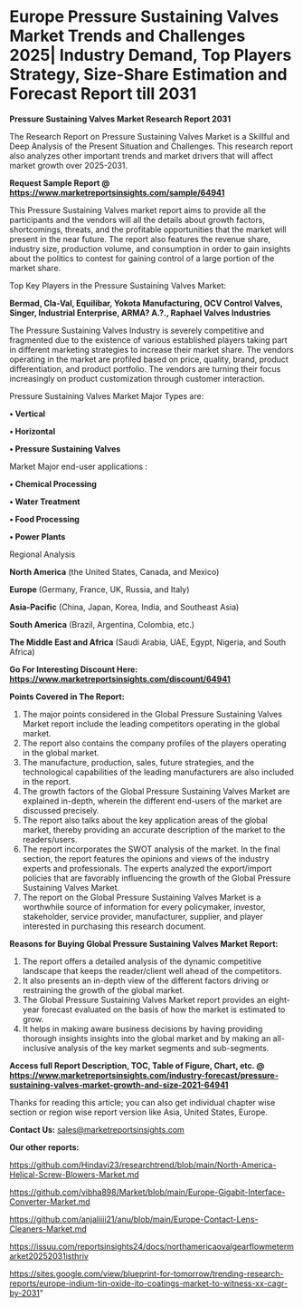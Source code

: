 # Europe Pressure Sustaining Valves Market Trends and Challenges 2025| Industry Demand, Top Players Strategy, Size-Share Estimation and Forecast Report till 2031

<strong>Pressure Sustaining Valves Market Research Report 2031</strong>

The Research Report on Pressure Sustaining Valves Market is a Skillful and Deep Analysis of the Present Situation and Challenges. This research report also analyzes other important trends and market drivers that will affect market growth over 2025-2031.

<strong>Request Sample Report @ <a href=https://www.marketreportsinsights.com/sample/64941>https://www.marketreportsinsights.com/sample/64941</a></strong>

This Pressure Sustaining Valves market report aims to provide all the participants and the vendors will all the details about growth factors, shortcomings, threats, and the profitable opportunities that the market will present in the near future. The report also features the revenue share, industry size, production volume, and consumption in order to gain insights about the politics to contest for gaining control of a large portion of the market share.

Top Key Players in the Pressure Sustaining Valves Market:

<strong>Bermad, Cla-Val, Equilibar, Yokota Manufacturing, OCV Control Valves, Singer, Industrial Enterprise, ARMA? A.?., Raphael Valves Industries</strong>

The Pressure Sustaining Valves Industry is severely competitive and fragmented due to the existence of various established players taking part in different marketing strategies to increase their market share. The vendors operating in the market are profiled based on price, quality, brand, product differentiation, and product portfolio. The vendors are turning their focus increasingly on product customization through customer interaction.

Pressure Sustaining Valves Market Major Types are:

<strong>• Vertical

• Horizontal

• Pressure Sustaining Valves</strong>

Market Major end-user applications :

<strong>• Chemical Processing

• Water Treatment

• Food Processing

• Power Plants</strong>

Regional Analysis

</u><strong><b>North America</b></strong> (the United States, Canada, and Mexico)

<strong><b>Europe </b></strong>(Germany, France, UK, Russia, and Italy)

<strong><b>Asia-Pacific</b></strong> (China, Japan, Korea, India, and Southeast Asia)

<strong><b>South America</b></strong> (Brazil, Argentina, Colombia, etc.)

<strong><b>The Middle East and Africa</b></strong> (Saudi Arabia, UAE, Egypt, Nigeria, and South Africa)

<strong>Go For Interesting Discount Here: <a href=https://www.marketreportsinsights.com/discount/64941>https://www.marketreportsinsights.com/discount/64941</a></strong>

<strong>Points Covered in The Report:</strong>
<ol>
  <li>The major points considered in the Global Pressure Sustaining Valves Market report include the leading competitors operating in the global market.</li>
  <li>The report also contains the company profiles of the players operating in the global market.</li>
  <li>The manufacture, production, sales, future strategies, and the technological capabilities of the leading manufacturers are also included in the report.</li>
  <li>The growth factors of the Global Pressure Sustaining Valves Market are explained in-depth, wherein the different end-users of the market are discussed precisely.</li>
  <li>The report also talks about the key application areas of the global market, thereby providing an accurate description of the market to the readers/users.</li>
  <li>The report incorporates the SWOT analysis of the market. In the final section, the report features the opinions and views of the industry experts and professionals. The experts analyzed the export/import policies that are favorably influencing the growth of the Global Pressure Sustaining Valves Market.</li>
  <li>The report on the Global Pressure Sustaining Valves Market is a worthwhile source of information for every policymaker, investor, stakeholder, service provider, manufacturer, supplier, and player interested in purchasing this research document.</li>
</ol>
<strong>Reasons for Buying Global Pressure Sustaining Valves Market Report:</strong>

<ol>
  <li>The report offers a detailed analysis of the dynamic competitive landscape that keeps the reader/client well ahead of the competitors.</li>
  <li>It also presents an in-depth view of the different factors driving or restraining the growth of the global market.</li>
  <li>The Global Pressure Sustaining Valves Market report provides an eight-year forecast evaluated on the basis of how the market is estimated to grow.</li>
  <li>It helps in making aware business decisions by having providing thorough insights insights into the global market and by making an all-inclusive analysis of the key market segments and sub-segments.</li>
</ol>
<strong>Access full Report Description, TOC, Table of Figure, Chart, etc. @ <a href=https://www.marketreportsinsights.com/industry-forecast/pressure-sustaining-valves-market-growth-and-size-2021-64941>https://www.marketreportsinsights.com/industry-forecast/pressure-sustaining-valves-market-growth-and-size-2021-64941</a></strong>


Thanks for reading this article; you can also get individual chapter wise section or region wise report version like Asia, United States, Europe.

<strong>Contact Us:</strong>
sales@marketreportsinsights.com

<strong>Our other reports:</strong>

<a href=https://github.com/Hindavi23/researchtrend/blob/main/North-America-Helical-Screw-Blowers-Market.md>https://github.com/Hindavi23/researchtrend/blob/main/North-America-Helical-Screw-Blowers-Market.md</a>

<a href=https://github.com/vibha898/Market/blob/main/Europe-Gigabit-Interface-Converter-Market.md>https://github.com/vibha898/Market/blob/main/Europe-Gigabit-Interface-Converter-Market.md</a>

<a href=https://github.com/anjaliiii21/anu/blob/main/Europe-Contact-Lens-Cleaners-Market.md>https://github.com/anjaliiii21/anu/blob/main/Europe-Contact-Lens-Cleaners-Market.md</a>

<a href=https://issuu.com/reportsinsights24/docs/northamericaovalgearflowmetermarket20252031isthriv>https://issuu.com/reportsinsights24/docs/northamericaovalgearflowmetermarket20252031isthriv</a>

<a href=https://sites.google.com/view/blueprint-for-tomorrow/trending-research-reports/europe-indium-tin-oxide-ito-coatings-market-to-witness-xx-cagr-by-2031>https://sites.google.com/view/blueprint-for-tomorrow/trending-research-reports/europe-indium-tin-oxide-ito-coatings-market-to-witness-xx-cagr-by-2031</a>"
